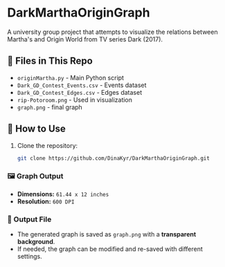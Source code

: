 # DarkMarthaOriginGraph

A university group project that attempts to visualize the relations between Martha's and Origin World from TV series Dark (2017).

## 📂 Files in This Repo
- `originMartha.py` - Main Python script
- `Dark_GD_Contest_Events.csv` - Events dataset
- `Dark_GD_Contest_Edges.csv` - Edges dataset
- `rip-Potoroom.png` - Used in visualization
- `graph.png` - final graph

## 🚀 How to Use
1. Clone the repository:
   ```sh
   git clone https://github.com/DinaKyr/DarkMarthaOriginGraph.git

### 🖼️ Graph Output
- **Dimensions:** `61.44 x 12 inches`
- **Resolution:** `600 DPI`

### 📂 Output File
- The generated graph is saved as `graph.png` with a **transparent background**.
- If needed, the graph can be modified and re-saved with different settings.
